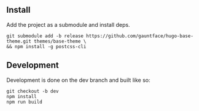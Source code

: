 ## Install

Add the project as a submodule and install deps.

```
git submodule add -b release https://github.com/gauntface/hugo-base-theme.git themes/base-theme \
&& npm install -g postcss-cli
```
## Development

Development is done on the dev branch and built like so:

```
git checkout -b dev
npm install
npm run build
```
